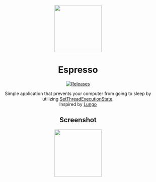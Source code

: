 <p align="center"><img src="https://i.imgur.com/6AfvN28.png" width="150"></p>

<h1 align="center">Espresso</h1>
<p align="center">
<a href="https://img.shields.io/github/v/release/jenslys/espresso.svg"></a>
<a href="https://github.com/jenslys/espresso/releases/"><img src="https://img.shields.io/github/v/release/jenslys/color-picker.svg" alt="Releases"></a>
<p align="center">
Simple application that prevents your computer from going to sleep by utilizing <a href="https://docs.microsoft.com/en-us/windows/win32/api/winbase/nf-winbase-setthreadexecutionstate">SetThreadExecutionState</a>. <br> Inspired by <a href="https://sindresorhus.com/lungo">Lungo</a>
</p>

<h2 align="center">
Screenshot
</h2>
<p align="center"><img src="https://i.imgur.com/g8qvLuE.png" width="150"></p>
